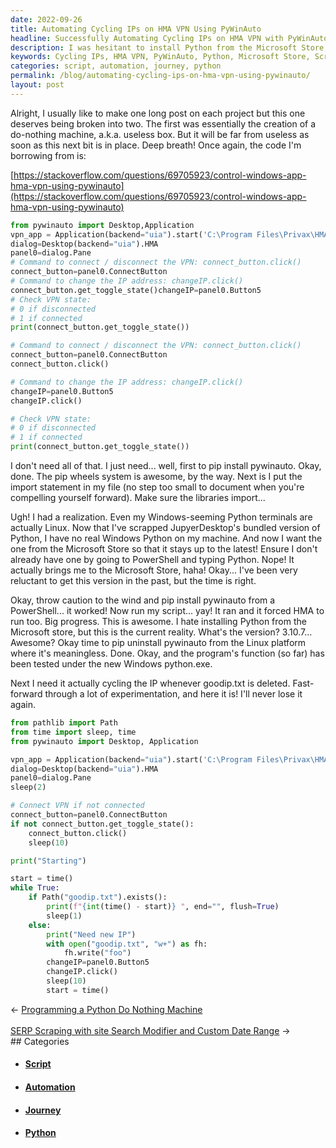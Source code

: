 ```yaml
---
date: 2022-09-26
title: Automating Cycling IPs on HMA VPN Using PyWinAuto
headline: Successfully Automating Cycling IPs on HMA VPN with PyWinAuto
description: I was hesitant to install Python from the Microsoft Store, but it was necessary to write a script with pywinauto that automates cycling IPs on HMA VPN. I'm happy to report that the script runs successfully and checks for goodip.txt to make sure it changes the IP address. Read my blog post to find out more about my journey of writing this script.
keywords: Cycling IPs, HMA VPN, PyWinAuto, Python, Microsoft Store, Script, Automation, Goodip.txt, Change IP, Journey, Module
categories: script, automation, journey, python
permalink: /blog/automating-cycling-ips-on-hma-vpn-using-pywinauto/
layout: post
---
```



Alright, I usually like to make one long post on each project but this one
deserves being broken into two. The first was essentially the creation of a
do-nothing machine, a.k.a. useless box. But it will be far from useless as soon
as this next bit is in place. Deep breath! Once again, the code I'm borrowing
from is:

[https://stackoverflow.com/questions/69705923/control-windows-app-hma-vpn-using-pywinauto](https://stackoverflow.com/questions/69705923/control-windows-app-hma-vpn-using-pywinauto)

```python
from pywinauto import Desktop,Application
vpn_app = Application(backend="uia").start('C:\Program Files\Privax\HMA VPN\Vpn.exe')
dialog=Desktop(backend="uia").HMA
panel0=dialog.Pane
# Command to connect / disconnect the VPN: connect_button.click()
connect_button=panel0.ConnectButton
# Command to change the IP address: changeIP.click()
connect_button.get_toggle_state()changeIP=panel0.Button5
# Check VPN state:
# 0 if disconnected
# 1 if connected
print(connect_button.get_toggle_state())

# Command to connect / disconnect the VPN: connect_button.click()
connect_button=panel0.ConnectButton
connect_button.click()

# Command to change the IP address: changeIP.click()
changeIP=panel0.Button5
changeIP.click()

# Check VPN state:
# 0 if disconnected
# 1 if connected
print(connect_button.get_toggle_state())
```

I don't need all of that. I just need... well, first to pip install pywinauto.
Okay, done. The pip wheels system is awesome, by the way. Next is I put the
import statement in my file (no step too small to document when you're
compelling yourself forward). Make sure the libraries import...

Ugh! I had a realization. Even my Windows-seeming Python terminals are actually
Linux. Now that I've scrapped JupyerDesktop's bundled version of Python, I have
no real Windows Python on my machine. And now I want the one from the Microsoft
Store so that it stays up to the latest! Ensure I don't already have one by
going to PowerShell and typing Python. Nope! It actually brings me to the
Microsoft Store, haha! Okay... I've been very reluctant to get this version in
the past, but the time is right.

Okay, throw caution to the wind and pip install pywinauto from a PowerShell...
it worked! Now run my script... yay! It ran and it forced HMA to run too. Big
progress. This is awesome. I hate installing Python from the Microsoft store,
but this is the current reality. What's the version? 3.10.7... Awesome? Okay
time to pip uninstall pywinauto from the Linux platform where it's meaningless.
Done. Okay, and the program's function (so far) has been tested under the new
Windows python.exe.

Next I need it actually cycling the IP whenever goodip.txt is deleted.
Fast-forward through a lot of experimentation, and here it is! I'll never lose
it again.

```python
from pathlib import Path
from time import sleep, time
from pywinauto import Desktop, Application

vpn_app = Application(backend="uia").start('C:\Program Files\Privax\HMA VPN\Vpn.exe')
dialog=Desktop(backend="uia").HMA
panel0=dialog.Pane
sleep(2)

# Connect VPN if not connected
connect_button=panel0.ConnectButton
if not connect_button.get_toggle_state():
    connect_button.click()
    sleep(10)

print("Starting")

start = time()
while True:
    if Path("goodip.txt").exists():
        print(f"{int(time() - start)} ", end="", flush=True)
        sleep(1)
    else:
        print("Need new IP")
        with open("goodip.txt", "w+") as fh:
            fh.write("foo")
        changeIP=panel0.Button5
        changeIP.click()
        sleep(10)
        start = time()
```


<div class="arrow-links"><div class="post-nav-prev"><span class="arrow">&larr;&nbsp;</span><a href="/blog/programming-a-python-do-nothing-machine/">Programming a Python Do Nothing Machine</a></div> &nbsp; <div class="post-nav-next"><a href="/blog/serp-scraping-with-site-search-modifier-and-custom-date-range/">SERP Scraping with site Search Modifier and Custom Date Range</a><span class="arrow">&nbsp;&rarr;</span></div></div>
## Categories

<ul>
<li><h4><a href='/script/'>Script</a></h4></li>
<li><h4><a href='/automation/'>Automation</a></h4></li>
<li><h4><a href='/journey/'>Journey</a></h4></li>
<li><h4><a href='/python/'>Python</a></h4></li></ul>